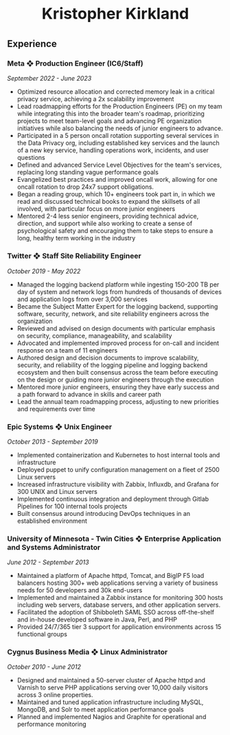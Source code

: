 <p style="text-align:center;font-size:36px">
<b>Kristopher Kirkland</b>
</p>

## Experience
### Meta ❖ Production Engineer (IC6/Staff)
*September 2022 - June 2023*

- Optimized resource allocation and corrected memory leak in a critical privacy service, achieving a 2x scalability improvement
- Lead roadmapping efforts for the Production Engineers (PE) on my team while integrating this into the broader team's roadmap, prioritizing projects to meet team-level goals and advancing PE organization initiatives while also balancing the needs of junior engineers to advance.
- Participated in a 5 person oncall rotation supporting several services in the Data Privacy org, including established key services and the launch of a new key service, handling operations work, incidents, and user questions
- Defined and advanced Service Level Objectives for the team's services, replacing long standing vague performance goals
- Evangelized best practices and improved oncall work, allowing for one oncall rotation to drop 24x7 support obligations.
- Began a reading group, which 10+ engineers took part in, in which we read and discussed technical books to expand the skillsets of all involved, with particular focus on more junior engineers
- Mentored 2-4 less senior engineers, providing technical advice, direction, and support while also working to create a sense of psychological safety and encouraging them to take steps to ensure a long, healthy term working in the industry

### Twitter ❖ Staff Site Reliability Engineer
*October 2019 - May 2022*

- Managed the logging backend platform while ingesting 150-200 TB per day of system and network logs from hundreds of thousands of devices and application logs from over 3,000 services
- Became the Subject Matter Expert for the logging backend, supporting software, security, network, and site reliability engineers across the organization
- Reviewed and advised on design documents with particular emphasis on security, compliance, manageability, and scalability
- Advocated and implemented improved process for on-call and incident response on a team of 11 engineers
- Authored design and decision documents to improve scalability, security, and reliability of the logging pipeline and logging backend ecosystem and then built consensus across the team before executing on the design or guiding more junior engineers through the execution
- Mentored more junior engineers, ensuring they have early success and a path forward to advance in skills and career path
- Lead the annual team roadmapping process, adjusting to new priorities and requirements over time

### Epic Systems ❖ Unix Engineer
*October 2013 - September 2019*

- Implemented containerization and Kubernetes to host internal tools and infrastructure
- Deployed puppet to unify configuration management on a fleet of 2500 Linux servers
- Increased infrastructure visibility with Zabbix, Influxdb, and Grafana for 300 UNIX and Linux
servers
- Implemented continuous integration and deployment through Gitlab Pipelines for 100 internal
tools projects
- Built consensus around introducing DevOps techniques in an established environment

### University of Minnesota - Twin Cities ❖ Enterprise Application and Systems Administrator
*June 2012 - September 2013*

- Maintained a platform of Apache httpd, Tomcat, and BigIP F5 load balancers hosting 300+ web applications serving a variety of business needs for 50 developers and 30k end-users
- Implemented and maintained a Zabbix instance for monitoring 300 hosts including web servers, database servers, and other application servers.
- Facilitated the adoption of Shibboleth SAML SSO across off-the-shelf and in-house developed software in Java, Perl, and PHP
- Provided 24/7/365 tier 3 support for application environments across 15 functional groups

### Cygnus Business Media ❖ Linux Administrator
*October 2010 - June 2012*

- Designed and maintained a 50-server cluster of Apache httpd and Varnish to serve PHP applications serving over 10,000 daily visitors across 3 online properties.
- Maintained and tuned application infrastructure including MySQL, MongoDB, and Solr to meet application performance goals
- Planned and implemented Nagios and Graphite for operational and performance monitoring
